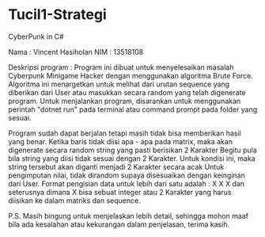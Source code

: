 # Tucil1-Strategi
 CyberPunk in C#

Nama : Vincent Hasiholan
NIM : 13518108

Deskripsi program :
Program ini dibuat untuk menyelesaikan masalah Cyberpunk Minigame Hacker dengan menggunakan algoritma Brute Force. Algoritma ini menargetkan untuk melihat dari urutan sequence yang diberikan dari User atau masukkan secara random yang telah digenerate program. Untuk menjalankan program, disarankan untuk menggunakan perintah "dotnet run" pada terminal atau command prompt pada folder yang sesuai.

Program sudah dapat berjalan tetapi masih tidak bisa memberikan hasil yang benar.
Ketika baris tidak diisi apa - apa pada matrix, maka akan digenerate secara random string yang pasti berisikan 2 Karakter
Begitu pula bila string yang diisi tidak sesuai dengan 2 Karakter. Untuk kondisi ini, maka string tersebut akan diganti menjadi 2 Karakter secara acak
Untuk pengimputan nilai, tidak dirandom supaya disesuaikan dengan keinginan dari User.
Format pengisian data untuk lebih dari satu adalah : X X X dan seterusnya dimana X bisa sebuat integer atau 2 Karakter yang harus diisikan ke dalam matriks dan sequence.

P.S.
Masih bingung untuk menjelaskan lebih detail, sehingga mohon maaf bila ada kesalahan atau kekurangan dalam penjelasan, terima kasih.